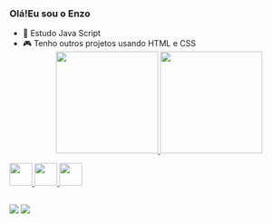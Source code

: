 ### Olá!Eu sou o Enzo 



- 📕 Estudo Java Script
- 🎮 Tenho outros projetos usando HTML e CSS
  <div align="center">
  <a href="https://github.com/rafaballerini">
  <img height="180em" src="https://github-readme-stats.vercel.app/api?username=akshi716&show_icons=true&theme=algolia&include_all_commits=true&count_private=true"/>
  <img height="180em" src="https://github-readme-stats.vercel.app/api/top-langs/?username=rafaballerini&layout=compact&langs_count=7&theme=algolia"/>
</div>
<div>
<img heigt="30" width="40"src="https://cdn.jsdelivr.net/gh/devicons/devicon/icons/javascript/javascript-original.svg" />
<img heigt="30" width="40"src="https://cdn.jsdelivr.net/gh/devicons/devicon/icons/css3/css3-original.svg" />
<img heigt="30" width="40"src="https://cdn.jsdelivr.net/gh/devicons/devicon/icons/html5/html5-original.svg" /> 
  </div>
  
  ##
  <div>
   
  <a href="https://www.instagram.com/enzoo_4guiar" target="_blank"><img src="https://img.shields.io/badge/-Instagram-%23E4405F?style=for-the-badge&logo=instagram&logoColor=white" target="_blank"></a>
  <a href = "mailto:enzoaguiar622@gmail.com"><img src="https://img.shields.io/badge/-Gmail-%23333?style=for-the-badge&logo=gmail&logoColor=white" target="_blank"></a>
  
    
  </div>
